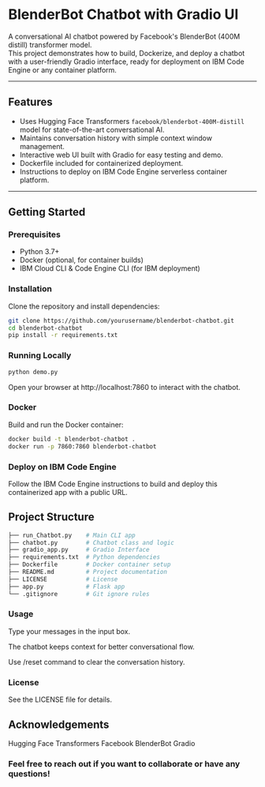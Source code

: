 # BlenderBot Chatbot with Gradio UI

A conversational AI chatbot powered by Facebook's BlenderBot (400M distill) transformer model.  
This project demonstrates how to build, Dockerize, and deploy a chatbot with a user-friendly Gradio interface, ready for deployment on IBM Code Engine or any container platform.

---

## Features

- Uses Hugging Face Transformers `facebook/blenderbot-400M-distill` model for state-of-the-art conversational AI.
- Maintains conversation history with simple context window management.
- Interactive web UI built with Gradio for easy testing and demo.
- Dockerfile included for containerized deployment.
- Instructions to deploy on IBM Code Engine serverless container platform.

---

## Getting Started

### Prerequisites

- Python 3.7+
- Docker (optional, for container builds)
- IBM Cloud CLI & Code Engine CLI (for IBM deployment)

### Installation

Clone the repository and install dependencies:

```bash
git clone https://github.com/yourusername/blenderbot-chatbot.git
cd blenderbot-chatbot
pip install -r requirements.txt
```

### Running Locally

```bash
python demo.py
```

Open your browser at http://localhost:7860 to interact with the chatbot.

### Docker
Build and run the Docker container:

```bash
docker build -t blenderbot-chatbot .
docker run -p 7860:7860 blenderbot-chatbot
```

### Deploy on IBM Code Engine
Follow the IBM Code Engine instructions to build and deploy this containerized app with a public URL.

## Project Structure
```bash
├── run_Chatbot.py    # Main CLI app
├── chatbot.py        # Chatbot class and logic
├── gradio_app.py     # Gradio Interface
├── requirements.txt  # Python dependencies
├── Dockerfile        # Docker container setup
├── README.md         # Project documentation
├── LICENSE           # License
├── app.py            # Flask app
└── .gitignore        # Git ignore rules
```

### Usage
Type your messages in the input box.

The chatbot keeps context for better conversational flow.

Use /reset command to clear the conversation history.

### License
See the LICENSE file for details.

## Acknowledgements

Hugging Face Transformers
Facebook BlenderBot
Gradio

### Feel free to reach out if you want to collaborate or have any questions!
